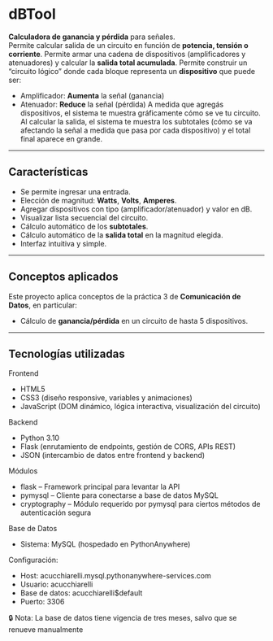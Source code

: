 # dBTool

**Calculadora de ganancia y pérdida** para señales.  
Permite calcular salida de un circuito en función de **potencia, tensión o corriente**.
Permite armar una cadena de dispositivos (amplificadores y atenuadores) y calcular la **salida total acumulada**.
Permite construir un “circuito lógico” donde cada bloque representa un **dispositivo** que puede ser:
- Amplificador: **Aumenta** la señal (ganancia)
- Atenuador: **Reduce** la señal (pérdida)
A medida que agregás dispositivos, el sistema te muestra gráficamente cómo se ve tu circuito.
Al calcular la salida, el sistema te muestra los subtotales (cómo se va afectando la señal a medida que pasa por cada dispositivo) y el total final aparece en grande.

---

## Características

- Se permite ingresar una entrada.
- Elección de magnitud: **Watts**, **Volts**, **Amperes**.
- Agregar dispositivos con tipo (amplificador/atenuador) y valor en dB.
- Visualizar lista secuencial del circuito.
- Cálculo automático de los **subtotales**.
- Cálculo automático de la **salida total** en la magnitud elegida.
- Interfaz intuitiva y simple.

---

## Conceptos aplicados

Este proyecto aplica conceptos de la práctica 3 de **Comunicación de Datos**, en particular:
- Cálculo de **ganancia/pérdida** en un circuito de hasta 5 dispositivos.

---

## Tecnologías utilizadas

Frontend
- HTML5
- CSS3 (diseño responsive, variables y animaciones)
- JavaScript (DOM dinámico, lógica interactiva, visualización del circuito)

Backend
- Python 3.10
- Flask (enrutamiento de endpoints, gestión de CORS, APIs REST)
- JSON (intercambio de datos entre frontend y backend)

Módulos
- flask – Framework principal para levantar la API
- pymysql – Cliente para conectarse a base de datos MySQL
- cryptography – Módulo requerido por pymysql para ciertos métodos de autenticación segura

Base de Datos
- Sistema: MySQL (hospedado en PythonAnywhere)

Configuración:
- Host: acucchiarelli.mysql.pythonanywhere-services.com
- Usuario: acucchiarelli
- Base de datos: acucchiarelli$default
- Puerto: 3306

🔒 Nota: La base de datos tiene vigencia de tres meses, salvo que se renueve manualmente